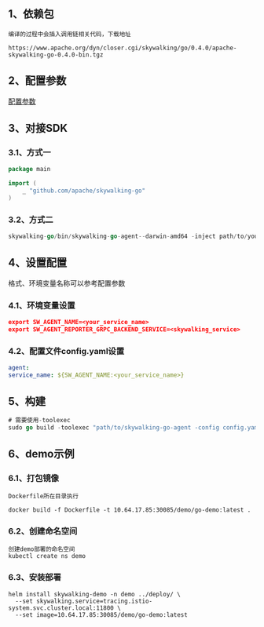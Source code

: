 ## 1、依赖包

```
编译的过程中会插入调用链相关代码，下载地址

https://www.apache.org/dyn/closer.cgi/skywalking/go/0.4.0/apache-skywalking-go-0.4.0-bin.tgz
```

## 2、配置参数

[配置参数](https://github.com/apache/skywalking-go/blob/72414bcb8cda68ad1a40d9ac0b3d6487cea4f7c6/tools/go-agent/config/agent.default.yaml)

## 3、对接SDK
### 3.1、方式一

````go
package main

import (
	_ "github.com/apache/skywalking-go"
)
````
### 3.2、方式二
```go
skywalking-go/bin/skywalking-go-agent--darwin-amd64 -inject path/to/your-project
```

## 4、设置配置

格式、环境变量名称可以参考配置参数
### 4.1、环境变量设置
```json
export SW_AGENT_NAME=<your_service_name>
export SW_AGENT_REPORTER_GRPC_BACKEND_SERVICE=<skywalking_service>
```

### 4.2、配置文件config.yaml设置
  ```yaml
agent:
  service_name: ${SW_AGENT_NAME:<your_service_name>}
```

## 5、构建
```go
# 需要使用-toolexec
sudo go build -toolexec "path/to/skywalking-go-agent -config config.yaml"
```

## 6、demo示例
### 6.1、打包镜像
```
Dockerfile所在目录执行

docker build -f Dockerfile -t 10.64.17.85:30085/demo/go-demo:latest .
```
### 6.2、创建命名空间
```
创建demo部署的命名空间
kubectl create ns demo
```
### 6.3、安装部署
```
helm install skywalking-demo -n demo ../deploy/ \
  --set skywalking.service=tracing.istio-system.svc.cluster.local:11800 \
  --set image=10.64.17.85:30085/demo/go-demo:latest
```